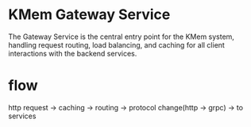 # KMem Gateway Service

The Gateway Service is the central entry point for the KMem system, handling request routing, load balancing, and caching for all client interactions with the backend services.

# flow

http request -> caching -> routing -> protocol change(http -> grpc) -> to services
